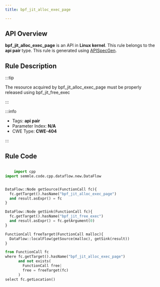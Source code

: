 ```yaml
---
title: bpf_jit_alloc_exec_page

---
```



## API Overview
**bpf_jit_alloc_exec_page** is an API in **Linux kernel**. This rule belongs to the **api pair** type. This rule is generated using [APISpecGen](../../tools/APISpecGen).
## Rule Description

:::tip

The resource acquired by bpf_jit_alloc_exec_page must be properly released using bpf_jit_free_exec

:::

:::info

- Tags: **api pair**
- Parameter Index: **N/A**
- CWE Type: **CWE-404**

:::

## Rule Code
```python

    import cpp
import semmle.code.cpp.dataflow.new.DataFlow


DataFlow::Node getSource(FunctionCall fc){
  fc.getTarget().hasName("bpf_jit_alloc_exec_page")
  and result.asExpr() = fc
}

DataFlow::Node getSink(FunctionCall fc){
  fc.getTarget().hasName("bpf_jit_free_exec")
  and result.asExpr() = fc.getArgument(0)
}

FunctionCall freeTarget(FunctionCall malloc){
  DataFlow::localFlow(getSource(malloc), getSink(result))
}

from FunctionCall fc
where fc.getTarget().hasName("bpf_jit_alloc_exec_page")
      and not exists(
        FunctionCall free| 
        free = freeTarget(fc)
      )
select fc.getLocation()

    
```